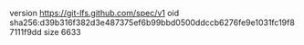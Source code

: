 version https://git-lfs.github.com/spec/v1
oid sha256:d39b316f382d3e487375ef6b99bbd0500ddccb6276fe9e1031fc19f87111f9dd
size 6633
